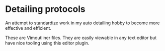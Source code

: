 # Detailing protocols

An attempt to standardize work in my auto detailing hobby to become more
effective and efficient.

These are Vimoutliner files. They are easily viewable in any text editor but
have nice tooling using this editor plugin.
